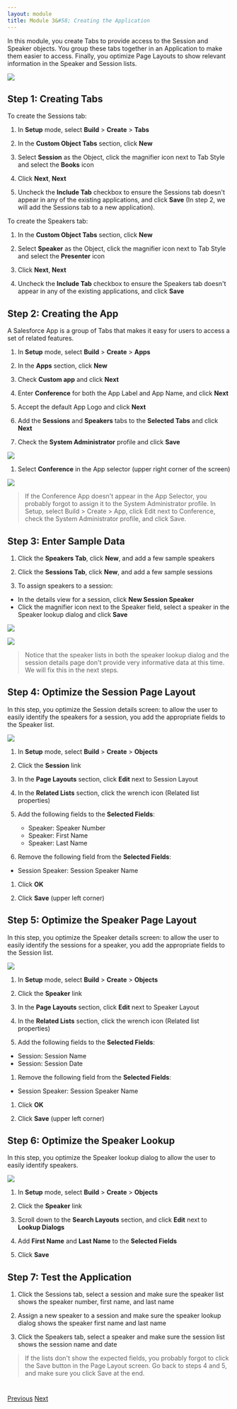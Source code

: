 ```yaml
---
layout: module
title: Module 3&#58; Creating the Application
---
```

In this module, you create Tabs to provide access to the Session and Speaker objects. You group these tabs together in an Application to make them easier to access. Finally, you optimize Page Layouts to show relevant information in the Speaker and Session lists.

![](images/app.jpg)

## Step 1: Creating Tabs

To create the Sessions tab:

1. In **Setup** mode, select **Build** > **Create** > **Tabs**

1. In the **Custom Object Tabs** section, click **New**

1. Select **Session** as the Object, click the magnifier icon next to Tab Style and select the **Books** icon

1. Click **Next**, **Next**

1. Uncheck the **Include Tab** checkbox to ensure the Sessions tab doesn't appear in any of the existing applications, and click **Save** (In step 2, we will add the Sessions tab to a new application).

To create the Speakers tab:

1. In the **Custom Object Tabs** section, click **New**

1. Select **Speaker** as the Object, click the magnifier icon next to Tab Style and select the **Presenter** icon

1. Click **Next**, **Next**

1. Uncheck the **Include Tab** checkbox to ensure the Speakers tab doesn't appear in any of the existing applications, and click **Save**

## Step 2: Creating the App

A Salesforce App is a group of Tabs that makes it easy for users to access a set of related features.

1. In **Setup** mode, select **Build** > **Create** > **Apps**

1. In the **Apps** section, click **New**

1. Check **Custom app** and click **Next**

1. Enter **Conference** for both the App Label and App Name, and click **Next**

1. Accept the default App Logo and click **Next**

1. Add the **Sessions** and **Speakers** tabs to the **Selected Tabs** and click **Next**

1. Check the **System Administrator** profile and click **Save**

  ![](images/sysadmin.jpg)

1. Select **Conference** in the App selector (upper right corner of the screen)

  ![](images/conference-app.jpg)

  > If the Conference App doesn't appear in the App Selector, you probably forgot to assign it to the System Administrator profile. In Setup, select Build > Create > App, click Edit next to Conference, check the System Administrator profile, and click Save.

## Step 3: Enter Sample Data

1. Click the **Speakers Tab**, click **New**, and add a few sample speakers

1. Click the **Sessions Tab**, click **New**, and  add a few sample sessions

1. To assign speakers to a session:
  - In the details view for a session, click **New Session Speaker**
  - Click the magnifier icon next to the Speaker field, select a speaker in the Speaker lookup dialog and click **Save**

  ![](images/speaker-lookup.jpg)

  ![](images/session-detail.jpg)

  > Notice that the speaker lists in both the speaker lookup dialog and the session details page don't provide very informative data at this time. We will fix this in the next steps.



## Step 4: Optimize the Session Page Layout

In this step, you optimize the Session details screen: to allow the user to easily identify the speakers for a session, you add the appropriate fields to the Speaker list.  

![](images/session-layout.jpg)

1. In **Setup** mode, select **Build** > **Create** > **Objects**

1. Click the **Session** link

1. In the **Page Layouts** section, click **Edit** next to Session Layout

1. In the **Related Lists** section, click the wrench icon (Related list properties)

1. Add the following fields to the **Selected Fields**:
   - Speaker: Speaker Number
   - Speaker: First Name
   - Speaker: Last Name

1. Remove the following field from the **Selected Fields**:
  - Session Speaker: Session Speaker Name

1. Click **OK**

1. Click **Save** (upper left corner)

## Step 5: Optimize the Speaker Page Layout

In this step, you optimize the Speaker details screen: to allow the user to easily identify the sessions for a speaker, you add the appropriate fields to the Session list.  

![](images/speaker-layout.jpg)

1. In **Setup** mode, select **Build** > **Create** > **Objects**

1. Click the **Speaker** link

1. In the **Page Layouts** section, click **Edit** next to Speaker Layout

1. In the **Related Lists** section, click the wrench icon (Related list properties)

1. Add the following fields to the **Selected Fields**:
  - Session: Session Name
  - Session: Session Date

1. Remove the following field from the **Selected Fields**:
  - Session Speaker: Session Speaker Name

1. Click **OK**

1. Click **Save** (upper left corner)

## Step 6: Optimize the Speaker Lookup

In this step, you optimize the Speaker lookup dialog to allow the user to easily identify speakers.  

![](images/lookup.jpg)

1. In **Setup** mode, select **Build** > **Create** > **Objects**

1. Click the **Speaker** link

1. Scroll down to the **Search Layouts** section, and click **Edit** next to **Lookup Dialogs**

1. Add **First Name** and **Last Name** to the **Selected Fields**

1. Click **Save**

## Step 7: Test the Application

1. Click the Sessions tab, select a session and make sure the speaker list shows the speaker number, first name, and last name

1. Assign a new speaker to a session and make sure the speaker lookup dialog shows the speaker first name and last name

1. Click the Speakers tab, select a speaker and make sure the session list shows the session name and date

> If the lists don't show the expected fields, you probably forgot to click the Save button in the Page Layout screen. Go back to steps 4 and 5, and make sure you click Save at the end.



<div class="row" style="margin-top:40px;">
<div class="col-sm-12">
<a href="Creating-the-Data-Model.html" class="btn btn-default"><i class="glyphicon glyphicon-chevron-left"></i> Previous</a>
<a href="Creating-an-Apex-Class.html" class="btn btn-default pull-right">Next <i class="glyphicon glyphicon-chevron-right"></i></a>
</div>
</div>
